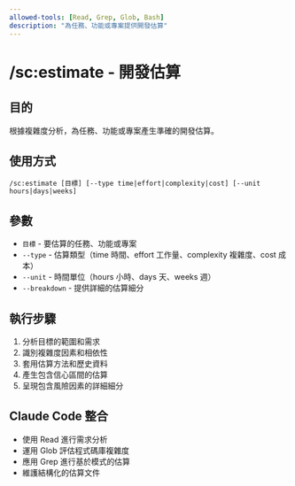 ```yaml
---
allowed-tools: [Read, Grep, Glob, Bash]
description: "為任務、功能或專案提供開發估算"
---
```


# /sc:estimate - 開發估算

## 目的
根據複雜度分析，為任務、功能或專案產生準確的開發估算。

## 使用方式
```
/sc:estimate [目標] [--type time|effort|complexity|cost] [--unit hours|days|weeks]
```

## 參數
- `目標` - 要估算的任務、功能或專案
- `--type` - 估算類型（time 時間、effort 工作量、complexity 複雜度、cost 成本）
- `--unit` - 時間單位（hours 小時、days 天、weeks 週）
- `--breakdown` - 提供詳細的估算細分

## 執行步驟
1. 分析目標的範圍和需求
2. 識別複雜度因素和相依性
3. 套用估算方法和歷史資料
4. 產生包含信心區間的估算
5. 呈現包含風險因素的詳細細分

## Claude Code 整合
- 使用 Read 進行需求分析
- 運用 Glob 評估程式碼庫複雜度
- 應用 Grep 進行基於模式的估算
- 維護結構化的估算文件